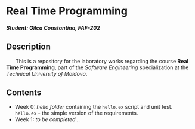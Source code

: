 # Real Time Programming                            
#### *Student: Gîlca Constantina, FAF-202*                
                   
                
## Description                      
&ensp;&ensp;&ensp; This is a repository for the laboratory works regarding the course **Real Time Programming**, 
part of the *Software Engineering* specialization at the *Technical University of Moldova*.               

## Contents
- Week 0: *hello folder* containing the ``hello.ex`` script and unit test. ``hello.ex`` - the simple version of the requirements.
- Week 1: *to be completed...*

